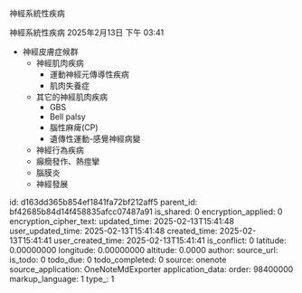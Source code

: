 神經系統性疾病

神經系統性疾病
2025年2月13日
下午 03:41

- 神經皮膚症候群
  - 神經肌肉疾病
    - 運動神經元傳導性疾病
    - 肌肉失養症
  - 其它的神經肌肉疾病
    - GBS
    - Bell palsy
    - 腦性麻痺(CP)
    - 遺傳性運動-感覺神經病變
  - 神經行為疾病
  - 癲癇發作、熱痙攣
  - 腦膜炎
  - 神經發展


id: d163dd365b854ef1841fa72bf212aff5
parent_id: bf42685b84d14f458835afcc07487a91
is_shared: 0
encryption_applied: 0
encryption_cipher_text: 
updated_time: 2025-02-13T15:41:48
user_updated_time: 2025-02-13T15:41:48
created_time: 2025-02-13T15:41:41
user_created_time: 2025-02-13T15:41:41
is_conflict: 0
latitude: 0.00000000
longitude: 0.00000000
altitude: 0.0000
author: 
source_url: 
is_todo: 0
todo_due: 0
todo_completed: 0
source: onenote
source_application: OneNoteMdExporter
application_data: 
order: 98400000
markup_language: 1
type_: 1